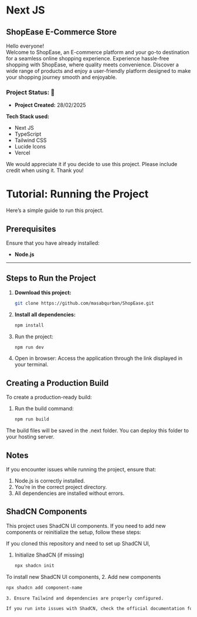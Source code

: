 # Next JS
## ShopEase E-Commerce Store

Hello everyone!  
Welcome to ShopEase, an E-commerce platform and your go-to destination for a seamless online shopping experience. Experience hassle-free shopping with ShopEase, where quality meets convenience. Discover a wide range of products and enjoy a user-friendly platform designed to make your shopping journey smooth and enjoyable.

### Project Status: 🚀  
- **Project Created:** 28/02/2025    
<!-- - **Live Release Date:** 26/02/2025   -->

**Tech Stack used:**  
- Next JS  
- TypeScript  
- Tailwind CSS  
- Lucide Icons  
- Vercel  
<!-- 
Website Link:  
[ShopEase E-Commerce Store](#) -->

We would appreciate it if you decide to use this project. Please include credit when using it. Thank you!  

# Tutorial: Running the Project  

Here’s a simple guide to run this project.  

## Prerequisites  
Ensure that you have already installed:  
- **Node.js**  

---

## Steps to Run the Project  

1. **Download this project:**  
   ```bash  
   git clone https://github.com/masabqurban/ShopEase.git  
2. **Install all dependencies:**

   ```bash
   npm install  

3. Run the project:

   ```bash
   npm run dev  

4. Open in browser:
   Access the application through the link displayed in your terminal.

## Creating a Production Build
To create a production-ready build:

1. Run the build command:

   ```bash
   npm run build  
The build files will be saved in the .next folder. You can deploy this folder to your hosting server.

## Notes
If you encounter issues while running the project, ensure that:

1. Node.js is correctly installed.
2. You’re in the correct project directory.
3. All dependencies are installed without errors.

## ShadCN Components
This project uses ShadCN UI components. If you need to add new components or reinitialize the setup, follow these steps:

If you cloned this repository and need to set up ShadCN UI,
1. Initialize ShadCN (if missing)

   ```bash
   npx shadcn init  

To install new ShadCN UI components,
2. Add new components

   ```bash
   npx shadcn add component-name  
   
3. Ensure Tailwind and dependencies are properly configured.

If you run into issues with ShadCN, check the official documentation for troubleshooting.
